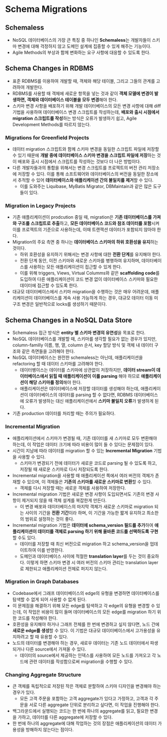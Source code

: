 # Schema Migrations
## Schemaless
* NoSQL 데이터베이스의 가장 큰 특징 중 하나인 **Schemaless**는 개발자들이 스키마 변경에 대해 걱정하지 않고 도메인 설계에 집중할 수 있게 해주는 기능이다.
* Agile Methods의 부상과 함께 변화하는 요구 사항에 대응할 수 있도록 한다. 
## Schema Changes in RDBMS
* 표준 RDBMS를 이용하여 개발할 때, 객체와 해당 테이블, 그리고 그들의 관계를 고려하여 개발한다.
* RDBMS를 사용할 때 객체에 새로운 항목을 넣는 것과 같이 **객체 모델에 변경이 발생하면, 객체와 데이터베이스 테이블을 모두 변경**해야 한다.
* 스키마 변경 사항을 배포하기 위해 개발 데이터베이스의 모든 변경 사항에 대해 diff 기법을 사용하여 데이터베이스 변경 스크립트를 작성하는데, **배포와 출시 시점에서 migration 스크립트를 작성**하는 방식은 오류가 발생하기 쉽고, Agile Development Methods를 따르지 않는다.
### Migrations for Greenfield Projects
* 데이터 migration 스크립트와 함께 스키마 변경을 동일한 스크립트 파일에 저장할 수 있기 때문에 **개발 중에 데이터베이스 스키마 변경을 스크립트 파일에 저장**하는 것이 배포와 출시 시점에서 스크립트를 작성하는 것보다 더 나은 방법이다.
* 다른 개발자들과의 통합을 위해서는 변경 스크립트를 프로젝트의 버전 관리 저장소에 저장할 수 있다. 이를 통해 소프트웨어와 데이터베이스의 버전을 동일한 장소에서 추적할 수 있어 **데이터베이스와 애플리케이션 간의 불일치를 제거**할 수 있다.
    * 이를 도와주는 Liquibase, MyBatis Migrator, DBMaintain과 같은 많은 도구들이 있다. 
### Migration in Legacy Projects
* 기존 애플리케이션이 prodcution 중일 때, migration은 **기존 데이터베이스를 가져와 구조를 스크립트로 추출**하고, **모든 데이터베이스 코드와 참조 데이터를 포함**시켜 이를 프로젝트의 기준으로 사용하는데, 이때 트랜잭션 데이터가 포함되지 않아야 한다. 
* Migration의 주요 측면 중 하나는 **데이터베이스 스키마의 하위 호환성을 유지**하는 것이다.
    * 하위 호환성을 유지하기 위해서는 변경 사항에 대한 **전환 단계**를 유지해야 한다. 
    * 전환 단계 동안, 이전 스키마와 새로운 스키마를 병행하여 유지하며, 데이터베이스를 사용하는 모든 애플리케이션이 접근할 수 있게 한다. 
    * 이를 위해 triggers, Views, Virtual Columms와 같은 **scaffolding code**를 도입하여 다른 애플리케이션이 코드 변경 없이 데이터베이스 스키마와 필요한 데이터에 접근할 수 있도록 한다. 
* 대규모 데이터베이스에서 스키마 migration을 수행하는 것은 매우 어려운데, 애플리케이션이 데이터베이스를 게속 사용 가능하게 하는 경우, 대규모 데이터 이동 미 구조 변경은 일반적으로 locks를 생성하기 때문이다. 
## Schema Changes in a NoSQL Data Store
* Schemaless 접근 방식은 **entity 별 스키마 변경의 유연성**을 목표로 한다.
* NoSQL 데이터베이스를 개발할 때, 스키마를 생각할 필요가 없는 경우가 있지만, column-familly 이름, 행, 열, column 순서, key 할당 방식 및 객체 내 데이터 구조와 같은 측면들을 고려해야 한다. 
* NoSQL 데이터베이스는 완전한 schemaless는 아닌데, 애플리케이션을 refactoring 할 때 데이터 스키마를 고려해야 한다. 
    * 데이터벵이스는 데이터를 스키마에 상관없이 저장하지만, **데이터 stream이 데이터베이스에서 읽힐 때 애플리케이션이 이를 parsing** 해야 하므로 **애플리케이션이 해당 스키마를 정의**해야 한다.
    * 애플리케이션은 데이터베이스에 저장할 데이터를 생성해야 하는데, 애플리케이션이 데이터베이스의 데이터를 parsing 할 수 없다면, RDBMS 데이터베이스에 오류가 발생하는 대신 애플리케이션에서 **스키마 불일치 오류**가 발생하게 된다.
* 기존 production 데이터를 처리할 때는 주의가 필요하다.
### Incremental Migration
* 애플리케이션에서 스키마가 변경될 때, 기존 데이터를 새 스키마로 모두 변환해야 하는데, 이 작업은 데이터 크기에 따라 비용이 많이 들 수 있다는 문제점이 있다.
* 시간이 지남에 따라 데이터를 migration 할 수 있는 **Incremental Migration** 기법을 사용할 수 있다.
    * 스키마가 변경되기 전에 데이터가 새로운 코드로 parsing 될 수 있도록 하고, 저장될 때 새로운 스키마로 다시 저장되도록 한다.
* Incremental migration을 사용할 때 애플리케이션 쪽에서 여러 버전의 객체가 존재할 수 있으며, 이 객체들은 **기존의 스키마를 새로운 스키마로 변환**할 수 있다. 
    * 객체를 다시 저장할 때는 새로운 객체를 사용하여 저장한다.
* Incremental migration 기법은 새로운 변경 사항이 도입되면서도 기존의 변경 사항이 제거되지 않을 때 객체 설계를 복잡한게 만든다. 
    * 이 변경 배포와 데이터베이스의 마지막 객체가 새로운 스키마로 migration 되는 사이의 기간을 **전환 기간**이라 하며, 이 기간을 가능한 짧게 유지하고 최소한의 범위로 설정하는 것이 좋다. 
* Incremental migration 기법은 **데이터에 schema_version 필드를 추가**하여 **애플리케이션이 데이터를 객체로 parsing 하기 위해 올바른 코드를 선택하도록 구현**할 수도 있다.
    * 데이터를 저장할 때 최신 버전으로 migration 하고 schema_version을 업데이트하여 이를 반영한다.
    * 도메인과 데이터베이스 사이에 적절한 **translation layer**를 두는 것이 중요하다. 이렇게 하면 스키마 변경 시 여러 버전의 스키마 관리는 translation layer로 제한되고 애플리케이션 전체로 퍼지지 않는다.
### Migration in Graph Databases
* Codebase에서 그래프 데이터베이스의 edge의 유형을 변경하면 데이터베이스를 탐색할 수 없게 되어 사용할 수 없게 된다.
* 이 문제점을 해결하기 위해 모든 edge를 탐색하고 각 edge의 유형을 변경할 수 있는데, 이 작업은 비용이 많이 들며 데이터베이스의 모든 edge를 migration 하기 위한 코드를 작성해야 한다.
* 호환성을 유지해야 하거나 그래프 전체를 한 번에 변경하고 싶지 않다면, 노드 간에 **새로운 edge를 생성**할 수 있다. 이 기법은 대규모 데이터베이스에서 고가용성을 유지하려고 할 때 유용할 수 있다.
* 노드의 데이터를 변경해야 하는 경우, 새로우 데이터는 기존 노드 데이터에서 파생되거나 다른 source에서 가져올 수 있다.
    * 데이터의 source에서 제공하는 인덱스를 사용하여 모든 노드를 가져오고 각 노드에 관련 데이터를 작성함으로써 migration을 수행할 수 있다.
### Changing Aggregate Structure
* 큰 객체를 독립적으로 저장된 작은 객체로 분할하여 스키마 디자인을 변경해야 하는 경우가 있다.
    * 모든 고객 주문을 포함하는 고객 aggregate가 있다고 가정하고, 고객과 각 주문을 서로 다른 aggregate 단위로 분리하고 싶다면, 이 작업을 진행해야 한다.
* 백그라운드에서 실행되는 코드는 한 번에 하나의 aggregate를 읽고, 필요한 변경을 가하고, 데이터를 다른 aggregate에 저장할 수 있다.
* 한 번에 하나의 aggregate에 대해 작업하는 것의 장점은 애플리케이션의 데이터 가용성을 방해하지 않는다는 점이다. 